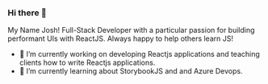 ### Hi there 👋

My Name Josh! Full-Stack Developer with a particular passion for building performant UIs with ReactJS. Always happy to help others learn JS!

- 🔭 I’m currently working on developing Reactjs applications and teaching clients how to write Reactjs applications.
- 🌱 I’m currently learning about StorybookJS and and Azure Devops.

<!--
**JDoro/jdoro** is a ✨ _special_ ✨ repository because its `README.md` (this file) appears on your GitHub profile.

Here are some ideas to get you started:

- 🔭 I’m currently working on ...
- 🌱 I’m currently learning ...
- 👯 I’m looking to collaborate on ...
- 🤔 I’m looking for help with ...
- 💬 Ask me about ...
- 📫 How to reach me: ...
- 😄 Pronouns: ...
- ⚡ Fun fact: ...
-->
